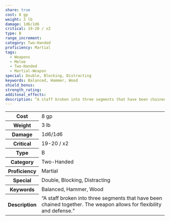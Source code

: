 ```yaml
---
share: true
cost: 8 gp
weight: 3 lb
damage: 1d6/1d6
critical: 19-20 / x2
type: B
range_increment: 
category: Two-Handed
proficiency: Martial
tags:
  - Weapons
  - Melee
  - Two-Handed
  - Martial-Weapon
special: Double, Blocking, Distracting
keywords: Balanced, Hammer, Wood
shield_bonus: 
strength_rating: 
additonal_effects: 
description: “A staff broken into three segments that have been chained together. The weapon allows for flexibility and defense.”
---
```


<p><span style="overflow-x: auto;"><table><tbody><tr><th>Cost</th><td>8 gp</td></tr><tr><th>Weight</th><td>3 lb</td></tr><tr><th>Damage</th><td>1d6/1d6</td></tr><tr><th>Critical</th><td>19-20 / x2</td></tr><tr><th>Type</th><td>B</td></tr><tr><th>Category</th><td>Two-Handed</td></tr><tr><th>Proficiency</th><td>Martial</td></tr><tr><th>Special</th><td>Double, Blocking, Distracting</td></tr><tr><th>Keywords</th><td>Balanced, Hammer, Wood</td></tr><tr><th>Description</th><td>“A staff broken into three segments that have been chained together. The weapon allows for flexibility and defense.”</td></tr></tbody></table></span></p>